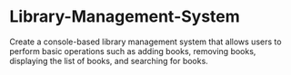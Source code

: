 # Library-Management-System
Create a console-based library management system that allows users to perform basic operations such as adding books, removing books, displaying the list of books, and searching for books.
